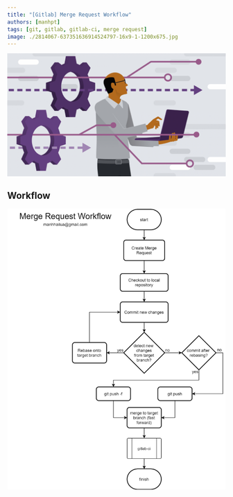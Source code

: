 ```yaml
---
title: "[Gitlab] Merge Request Workflow"
authors: [manhpt]
tags: [git, gitlab, gitlab-ci, merge request]
image: ./2814067-637351636914524797-16x9-1-1200x675.jpg
---
```


![](./2814067-637351636914524797-16x9-1-1200x675.jpg)

## Workflow

![](./merge-request-workflow.jpg)

<!-- truncate -->